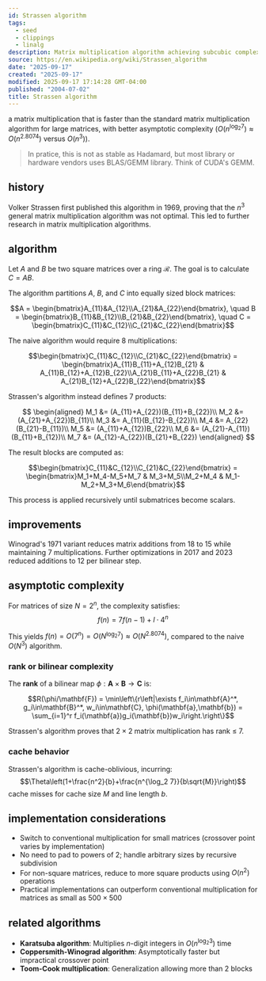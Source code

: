 ```yaml
---
id: Strassen algorithm
tags:
  - seed
  - clippings
  - linalg
description: Matrix multiplication algorithm achieving subcubic complexity via recursive divide-and-conquer
source: https://en.wikipedia.org/wiki/Strassen_algorithm
date: "2025-09-17"
created: "2025-09-17"
modified: 2025-09-17 17:14:28 GMT-04:00
published: "2004-07-02"
title: Strassen algorithm
---
```


a matrix multiplication that is faster than the standard matrix multiplication algorithm for large matrices, with better asymptotic complexity ($O(n^{\log_2 7}) \approx O(n^{2.8074})$ versus $O(n^3)$).

> In pratice, this is not as stable as Hadamard, but most library or hardware vendors uses BLAS/GEMM library. Think of CUDA's GEMM.

## history

Volker Strassen first published this algorithm in 1969, proving that the $n^3$ general matrix multiplication algorithm was not optimal. This led to further research in matrix multiplication algorithms.

## algorithm

Let $A$ and $B$ be two square matrices over a ring $\mathcal{R}$. The goal is to calculate $C = AB$.

The algorithm partitions $A$, $B$, and $C$ into equally sized block matrices:

$$A = \begin{bmatrix}A_{11}&A_{12}\\A_{21}&A_{22}\end{bmatrix}, \quad B = \begin{bmatrix}B_{11}&B_{12}\\B_{21}&B_{22}\end{bmatrix}, \quad C = \begin{bmatrix}C_{11}&C_{12}\\C_{21}&C_{22}\end{bmatrix}$$

The naive algorithm would require 8 multiplications:

$$\begin{bmatrix}C_{11}&C_{12}\\C_{21}&C_{22}\end{bmatrix} = \begin{bmatrix}A_{11}B_{11}+A_{12}B_{21} & A_{11}B_{12}+A_{12}B_{22}\\A_{21}B_{11}+A_{22}B_{21} & A_{21}B_{12}+A_{22}B_{22}\end{bmatrix}$$

Strassen's algorithm instead defines 7 products:

$$
\begin{aligned}
M_1 &= (A_{11}+A_{22})(B_{11}+B_{22})\\
M_2 &= (A_{21}+A_{22})B_{11}\\
M_3 &= A_{11}(B_{12}-B_{22})\\
M_4 &= A_{22}(B_{21}-B_{11})\\
M_5 &= (A_{11}+A_{12})B_{22}\\
M_6 &= (A_{21}-A_{11})(B_{11}+B_{12})\\
M_7 &= (A_{12}-A_{22})(B_{21}+B_{22})
\end{aligned}
$$

The result blocks are computed as:

$$\begin{bmatrix}C_{11}&C_{12}\\C_{21}&C_{22}\end{bmatrix} = \begin{bmatrix}M_1+M_4-M_5+M_7 & M_3+M_5\\M_2+M_4 & M_1-M_2+M_3+M_6\end{bmatrix}$$

This process is applied recursively until submatrices become scalars.

## improvements

Winograd's 1971 variant reduces matrix additions from 18 to 15 while maintaining 7 multiplications. Further optimizations in 2017 and 2023 reduced additions to 12 per bilinear step.

## asymptotic complexity

For matrices of size $N = 2^n$, the complexity satisfies:
$$f(n) = 7f(n-1) + l \cdot 4^n$$

This yields $f(n) = O(7^n) = O(N^{\log_2 7}) \approx O(N^{2.8074})$, compared to the naive $O(N^3)$ algorithm.

### rank or bilinear complexity

The **rank** of a bilinear map $\phi: \mathbf{A} \times \mathbf{B} \rightarrow \mathbf{C}$ is:

$$R(\phi/\mathbf{F}) = \min\left\{r\left|\exists f_i\in\mathbf{A}^*, g_i\in\mathbf{B}^*, w_i\in\mathbf{C}, \phi(\mathbf{a},\mathbf{b}) = \sum_{i=1}^r f_i(\mathbf{a})g_i(\mathbf{b})w_i\right.\right\}$$

Strassen's algorithm proves that $2 \times 2$ matrix multiplication has rank ≤ 7.

### cache behavior

Strassen's algorithm is cache-oblivious, incurring:
$$\Theta\left(1+\frac{n^2}{b}+\frac{n^{\log_2 7}}{b\sqrt{M}}\right)$$
cache misses for cache size $M$ and line length $b$.

## implementation considerations

- Switch to conventional multiplication for small matrices (crossover point varies by implementation)
- No need to pad to powers of 2; handle arbitrary sizes by recursive subdivision
- For non-square matrices, reduce to more square products using $O(n^2)$ operations
- Practical implementations can outperform conventional multiplication for matrices as small as $500 \times 500$

## related algorithms

- **Karatsuba algorithm**: Multiplies $n$-digit integers in $O(n^{\log_2 3})$ time
- **Coppersmith-Winograd algorithm**: Asymptotically faster but impractical crossover point
- **Toom-Cook multiplication**: Generalization allowing more than 2 blocks
